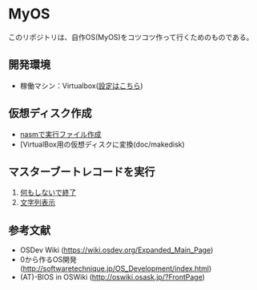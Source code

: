 # MyOS

このリポジトリは、自作OS(MyOS)をコツコツ作って行くためのものである。

## 開発環境
 - 稼働マシン：Virtualbox([設定はこちら](doc/virtualbox.md))  


## 仮想ディスク作成  
 - [nasmで実行ファイル作成](doc/makebin)  
 - [VirtualBox用の仮想ディスクに変換(doc/makedisk)  

## マスターブートレコードを実行  
 1. [何もしないで終了](doc/halt.md)  
 2. [文字列表示](doc/print16.md)  

## 参考文献  
 - OSDev Wiki (https://wiki.osdev.org/Expanded_Main_Page)
 - 0から作るOS開発 (http://softwaretechnique.jp/OS_Development/index.html)
 - (AT)-BIOS in OSWiki (http://oswiki.osask.jp/?FrontPage) 

